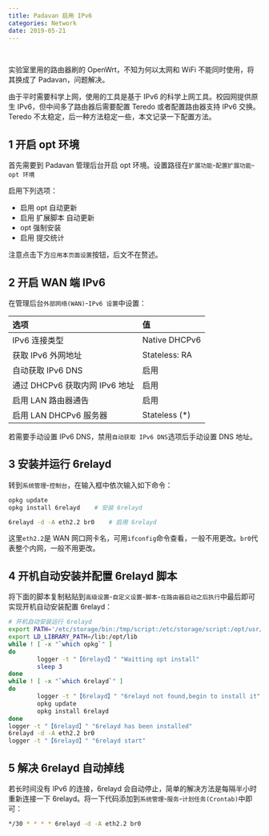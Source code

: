 ```yaml
---
title: Padavan 启用 IPv6
categories: Network
date: 2019-05-21
---
```


&nbsp;<!--more-->

实验室里用的路由器刷的 OpenWrt，不知为何以太网和 WiFi 不能同时使用，将其换成了 Padavan，问题解决。

由于平时需要科学上网，使用的工具是基于 IPv6 的科学上网工具。校园网提供原生 IPv6，但中间多了路由器后需要配置 Teredo 或者配置路由器支持 IPv6 交换。Teredo 不太稳定，后一种方法稳定一些，本文记录一下配置方法。

## 1 开启 opt 环境

首先需要到 Padavan 管理后台开启 opt 环境。设置路径在`扩展功能`-`配置扩展功能`-`opt 环境`

启用下列选项：

- 启用 opt 自动更新
- 启用 扩展脚本 自动更新
- opt 强制安装
- 启用 提交统计

注意点击下方`应用本页面设置`按钮，后文不在赘述。

## 2 开启 WAN 端 IPv6

在管理后台`外部网络(WAN)`-`IPv6 设置`中设置：

| 选项                           | 值             |
| :----------------------------- | :------------- |
| IPv6 连接类型                  | Native DHCPv6  |
| 获取 IPv6 外网地址             | Stateless: RA  |
| 自动获取 IPv6 DNS              | 启用           |
| 通过 DHCPv6 获取内网 IPv6 地址 | 启用           |
| 启用 LAN 路由器通告            | 启用           |
| 启用 LAN DHCPv6 服务器         | Stateless (\*) |

若需要手动设置 IPv6 DNS，禁用`自动获取 IPv6 DNS`选项后手动设置 DNS 地址。

## 3 安装并运行 6relayd

转到`系统管理`-`控制台`，在输入框中依次输入如下命令：

```bash
opkg update
opkg install 6relayd    # 安装 6relayd

6relayd -d -A eth2.2 br0    # 启用 6relayd
```

这里`eth2.2`是 WAN 网口网卡名，可用`ifconfig`命令查看，一般不用更改。`br0`代表整个内网，一般不用更改。

## 4 开机自动安装并配置 6relayd 脚本

将下面的脚本复制粘贴到`高级设置`-`自定义设置`-`脚本`-`在路由器启动之后执行`中最后即可实现开机自动安装配置 6relayd：

```bash
# 开机自动安装运行 6relayd
export PATH='/etc/storage/bin:/tmp/script:/etc/storage/script:/opt/usr/sbin:/opt/usr/bin:/opt/sbin:/opt/bin:/usr/local/sbin:/usr/sbin:/usr/bin:/sbin:/bin'
export LD_LIBRARY_PATH=/lib:/opt/lib
while ! [ -x "`which opkg`" ]
do
        logger -t "【6relayd】" "Waitting opt install"
        sleep 3
done
while ! [ -x "`which 6relayd`" ]
do
        logger -t "【6relayd】" "6relayd not found,begin to install it"
        opkg update
        opkg install 6relayd
done
logger -t "【6relayd】" "6relayd has been installed"
6relayd -d -A eth2.2 br0
logger -t "【6relayd】" "6relayd start"
```

## 5 解决 6relayd 自动掉线

若长时间没有 IPv6 的连接，6relayd 会自动停止，简单的解决方法是每隔半小时重新连接一下 6relayd。将一下代码添加到`系统管理`-`服务`-`计划任务(Crontab)`中即可：

```bash
*/30 * * * * 6relayd -d -A eth2.2 br0
```
